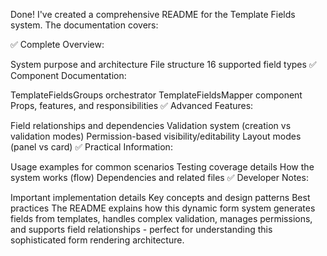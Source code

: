 Done! I've created a comprehensive README for the Template Fields system. The documentation covers:

✅ Complete Overview:

System purpose and architecture
File structure
16 supported field types
✅ Component Documentation:

TemplateFieldsGroups orchestrator
TemplateFieldsMapper component
Props, features, and responsibilities
✅ Advanced Features:

Field relationships and dependencies
Validation system (creation vs validation modes)
Permission-based visibility/editability
Layout modes (panel vs card)
✅ Practical Information:

Usage examples for common scenarios
Testing coverage details
How the system works (flow)
Dependencies and related files
✅ Developer Notes:

Important implementation details
Key concepts and design patterns
Best practices
The README explains how this dynamic form system generates fields from templates, handles complex validation, manages permissions, and supports field relationships - perfect for understanding this sophisticated form rendering architecture.
